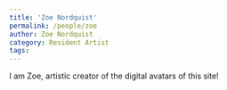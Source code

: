 ```yaml
---
title: 'Zoe Nordquist'
permalink: /people/zoe
author: Zoe Nordquist
category: Resident Artist
tags:
---
```


I am Zoe, artistic creator of the digital avatars of this site!
